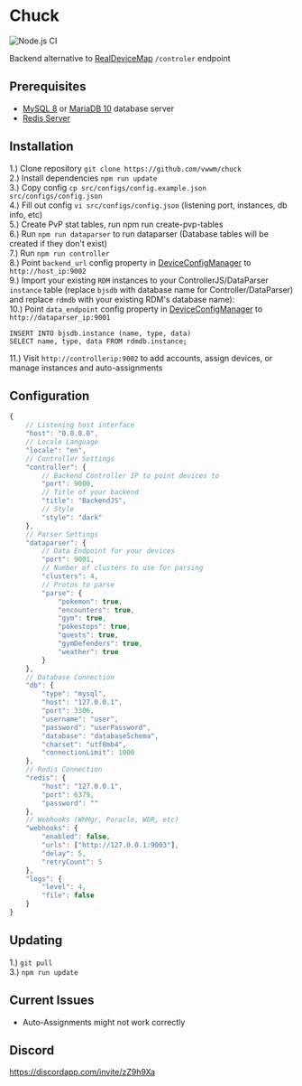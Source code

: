 # Chuck
 
![Node.js CI](https://github.com/versx/ControllerJS/workflows/Node.js%20CI/badge.svg)

Backend alternative to [RealDeviceMap](https://github.com/RealDeviceMap/RealDeviceMap) `/controler` endpoint  

## Prerequisites  
- [MySQL 8](https://dev.mysql.com/downloads/mysql/) or [MariaDB 10](https://mariadb.org/download/) database server  
- [Redis Server](https://redis.io/download) 

## Installation  
1.) Clone repository `git clone https://github.com/vwwm/chuck`  
2.) Install dependencies `npm run update`  
3.) Copy config `cp src/configs/config.example.json src/configs/config.json`  
4.) Fill out config `vi src/configs/config.json` (listening port, instances, db info, etc)  
5.) Create PvP stat tables, run npm run create-pvp-tables  
6.) Run `npm run dataparser` to run dataparser (Database tables will be created if they don't exist)  
7.) Run `npm run controller`  
8.) Point `backend_url` config property in [DeviceConfigManager](https://github.com/versx/DeviceConfigManager) to `http://host_ip:9002`  
9.) Import your existing `RDM` instances to your ControllerJS/DataParser `instance` table (replace `bjsdb` with database name for Controller/DataParser) and replace `rdmdb` with your existing RDM's database name):  
10.) Point `data_endpoint` config property in [DeviceConfigManager](https://github.com/versx/DeviceConfigManager) to `http://dataparser_ip:9001`
```
INSERT INTO bjsdb.instance (name, type, data)
SELECT name, type, data FROM rdmdb.instance;
```
11.) Visit `http://controllerip:9002` to add accounts, assign devices, or manage instances and auto-assignments  

## Configuration
```js
{
    // Listening host interface
    "host": "0.0.0.0",
    // Locale Language
    "locale": "en",
    // Controller Settings
    "controller": {
        // Backend Controller IP to point devices to
        "port": 9000,
        // Title of your backend
        "title": "BackendJS",
        // Style
        "style": "dark"
    },
    // Parser Settings
    "dataparser": {
        // Data Endpoint for your devices
        "port": 9001,
        // Number of clusters to use for parsing
        "clusters": 4,
        // Protos to parse
        "parse": {
            "pokemon": true,
            "encounters": true,
            "gym": true,
            "pokestops": true,
            "quests": true,
            "gymDefenders": true,
            "weather": true
        }
    },
    // Database Connection
    "db": {
        "type": "mysql",
        "host": "127.0.0.1",
        "port": 3306,
        "username": "user",
        "password": "userPassword",
        "database": "databaseSchema",
        "charset": "utf8mb4",
        "connectionLimit": 1000
    },
    // Redis Connection
    "redis": {
        "host": "127.0.0.1",
        "port": 6379,
        "password": ""
    },
    // Webhooks (WhMgr, Poracle, WDR, etc)
    "webhooks": {
        "enabled": false,
        "urls": ["http://127.0.0.1:9003"],
        "delay": 5,
        "retryCount": 5
    },
    "logs": {
        "level": 4,
        "file": false
    }
}
```
## Updating  
1.) `git pull`  
3.) `npm run update`  

## Current Issues  
- Auto-Assignments might not work correctly

## Discord  
https://discordapp.com/invite/zZ9h9Xa  
